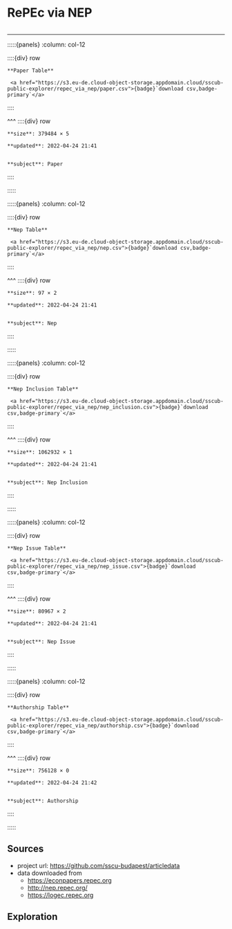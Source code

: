 # RePEc via NEP

```{include} ../homes/repec_via_nep.md
```

---




:::::{panels} :column: col-12

::::{div} row

```{div} col-8
**Paper Table**
```

```{div} col-4
 <a href="https://s3.eu-de.cloud-object-storage.appdomain.cloud/sscub-public-explorer/repec_via_nep/paper.csv">{badge}`download csv,badge-primary`</a>
```
::::

^^^
::::{div} row

```{div} col-4
**size**: 379484 × 5
```

```{div} col-4
**updated**: 2022-04-24 21:41
```

```{div} col-4

**subject**: Paper

```

::::

:::::




:::::{panels} :column: col-12

::::{div} row

```{div} col-8
**Nep Table**
```

```{div} col-4
 <a href="https://s3.eu-de.cloud-object-storage.appdomain.cloud/sscub-public-explorer/repec_via_nep/nep.csv">{badge}`download csv,badge-primary`</a>
```
::::

^^^
::::{div} row

```{div} col-4
**size**: 97 × 2
```

```{div} col-4
**updated**: 2022-04-24 21:41
```

```{div} col-4

**subject**: Nep

```

::::

:::::




:::::{panels} :column: col-12

::::{div} row

```{div} col-8
**Nep Inclusion Table**
```

```{div} col-4
 <a href="https://s3.eu-de.cloud-object-storage.appdomain.cloud/sscub-public-explorer/repec_via_nep/nep_inclusion.csv">{badge}`download csv,badge-primary`</a>
```
::::

^^^
::::{div} row

```{div} col-4
**size**: 1062932 × 1
```

```{div} col-4
**updated**: 2022-04-24 21:41
```

```{div} col-4

**subject**: Nep Inclusion

```

::::

:::::




:::::{panels} :column: col-12

::::{div} row

```{div} col-8
**Nep Issue Table**
```

```{div} col-4
 <a href="https://s3.eu-de.cloud-object-storage.appdomain.cloud/sscub-public-explorer/repec_via_nep/nep_issue.csv">{badge}`download csv,badge-primary`</a>
```
::::

^^^
::::{div} row

```{div} col-4
**size**: 80967 × 2
```

```{div} col-4
**updated**: 2022-04-24 21:41
```

```{div} col-4

**subject**: Nep Issue

```

::::

:::::




:::::{panels} :column: col-12

::::{div} row

```{div} col-8
**Authorship Table**
```

```{div} col-4
 <a href="https://s3.eu-de.cloud-object-storage.appdomain.cloud/sscub-public-explorer/repec_via_nep/authorship.csv">{badge}`download csv,badge-primary`</a>
```
::::

^^^
::::{div} row

```{div} col-4
**size**: 756128 × 0
```

```{div} col-4
**updated**: 2022-04-24 21:42
```

```{div} col-4

**subject**: Authorship

```

::::

:::::




## Sources

- project url: https://github.com/sscu-budapest/articledata
- data downloaded from
  - https://econpapers.repec.org
  - http://nep.repec.org/
  - https://logec.repec.org



## Exploration

```{tableofcontents}
```